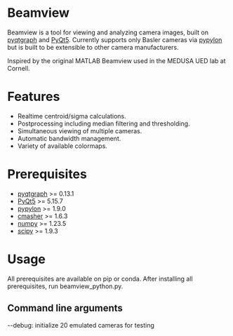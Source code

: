 # Beamview
Beamview is a tool for viewing and analyzing camera images, built on [pyqtgraph](https://pyqtgraph.readthedocs.io/en/latest/) and [PyQt5](https://www.riverbankcomputing.com/software/pyqt/). Currently supports only Basler cameras via [pypylon](https://github.com/basler/pypylon) but is built to be extensible to other camera manufacturers.

Inspired by the original MATLAB Beamview used in the MEDUSA UED lab at Cornell.

# Features
* Realtime centroid/sigma calculations.
* Postprocessing including median filtering and thresholding.
* Simultaneous viewing of multiple cameras.
* Automatic bandwidth management.
* Variety of available colormaps.

# Prerequisites
* [pyqtgraph](https://pyqtgraph.readthedocs.io/en/latest/) >= 0.13.1
* [PyQt5](https://www.riverbankcomputing.com/software/pyqt/) >= 5.15.7
* [pypylon](https://github.com/basler/pypylon) >= 1.9.0
* [cmasher](https://cmasher.readthedocs.io/) >= 1.6.3
* [numpy](https://numpy.org/) >= 1.23.5
* [scipy](https://scipy.org/) >= 1.9.3

# Usage
All prerequisites are available on pip or conda. After installing all prerequisites, run beamview_python.py.

## Command line arguments
--debug: initialize 20 emulated cameras for testing 
